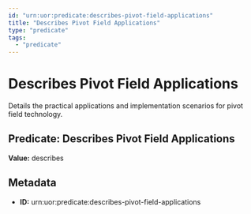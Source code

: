 ```yaml
---
id: "urn:uor:predicate:describes-pivot-field-applications"
title: "Describes Pivot Field Applications"
type: "predicate"
tags:
  - "predicate"
---
```


# Describes Pivot Field Applications

Details the practical applications and implementation scenarios for pivot field technology.

## Predicate: Describes Pivot Field Applications

**Value:** describes

## Metadata

- **ID:** urn:uor:predicate:describes-pivot-field-applications

